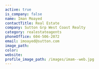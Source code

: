 ```yaml
---
active: true
is_company: false
name: Iman Moayed
contactTitle: Real Estate
company: Sutton Grp West Coast Realty
category: realestateagents
phoneOffice: 604-506-2072
email: imoayed@sutton.com
image_path:
color:
website:
profile_image_path: /images/imam--web.jpg
---
```



